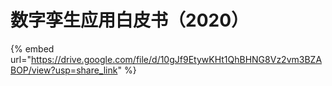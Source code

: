 # 数字孪生应用白皮书（2020）

{% embed url="https://drive.google.com/file/d/10gJf9EtywKHt1QhBHNG8Vz2vm3BZABOP/view?usp=share_link" %}
